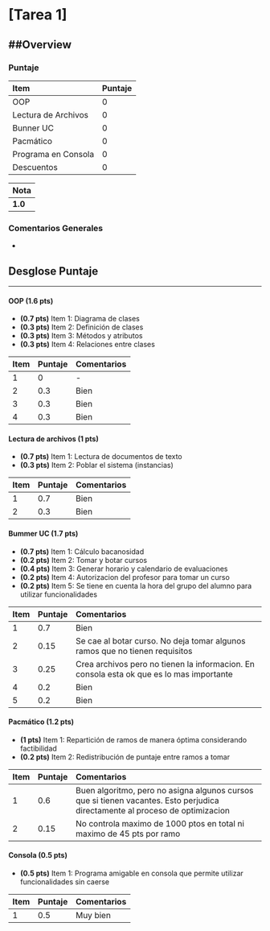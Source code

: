 ﻿# [Tarea 1]

##Overview
----------


### Puntaje
| Item | Puntaje |
|:--------|:--------|
| OOP | 0 |
| Lectura de Archivos | 0 |
| Bunner UC | 0 |
| Pacmático | 0 |
| Programa en Consola | 0 |
| Descuentos | 0 |

| Nota |
|:-----|
| **1.0** |

### Comentarios Generales
* 

## Desglose Puntaje
----------

#### OOP  **(1.6 pts)**

* **(0.7 pts)** Item 1: Diagrama de clases
* **(0.3 pts)** Item 2: Definición de clases
* **(0.3 pts)** Item 3: Métodos y atributos
* **(0.3 pts)** Item 4: Relaciones entre clases

| Item | Puntaje | Comentarios | 
|:--------|:--------|:--------|
| 1 | 0 | - |
| 2 | 0.3 | Bien |
| 3 | 0.3 | Bien |
| 4 | 0.3 | Bien |


#### Lectura de archivos **(1 pts)**

* **(0.7 pts)** Item 1: Lectura de documentos de texto
* **(0.3 pts)** Item 2: Poblar el sistema (instancias)

| Item | Puntaje | Comentarios | 
|:--------|:--------|:--------|
| 1 | 0.7 | Bien |
| 2 | 0.3 | Bien  |


#### Bummer UC **(1.7 pts)**

* **(0.7 pts)** Item 1: Cálculo bacanosidad
* **(0.2 pts)** Item 2: Tomar y botar cursos
* **(0.4 pts)** Item 3: Generar horario y calendario de evaluaciones
* **(0.2 pts)** Item 4: Autorizacion del profesor para tomar un curso
* **(0.2 pts)** Item 5: Se tiene en cuenta la hora del grupo del alumno para utilizar funcionalidades

| Item | Puntaje | Comentarios | 
|:--------|:--------|:--------|
| 1 | 0.7 | Bien |
| 2 | 0.15 | Se cae al botar curso. No deja tomar algunos ramos que no tienen requisitos |
| 3 | 0.25 | Crea archivos pero no tienen la informacion. En consola esta ok que es lo mas importante |
| 4 | 0.2 | Bien |
| 5 | 0.2 | Bien |


#### Pacmático **(1.2 pts)**

* **(1 pts)** Item 1: Repartición de ramos de manera óptima considerando factibilidad
* **(0.2 pts)** Item 2: Redistribución de puntaje entre ramos a tomar

| Item | Puntaje | Comentarios | 
|:--------|:--------|:--------|
| 1 | 0.6 | Buen algoritmo, pero no asigna algunos cursos que si tienen vacantes. Esto perjudica directamente al proceso de optimizacion |
| 2 | 0.15 | No controla maximo de 1000 ptos en total ni maximo de 45 pts por ramo |


#### Consola **(0.5 pts)**

* **(0.5 pts)** Item 1: Programa amigable en consola que permite utilizar funcionalidades sin caerse

| Item | Puntaje | Comentarios | 
|:--------|:--------|:--------|
| 1 | 0.5 | Muy bien |


